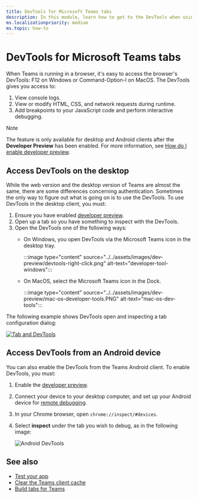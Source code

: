 ```yaml
---
title: DevTools for Microsoft Teams tabs
description: In this module, learn how to get to the DevTools when using the Microsoft Teams Desktop Client and debugging
ms.localizationpriority: medium
ms.topic: how-to
---
```


# DevTools for Microsoft Teams tabs

When Teams is running in a browser, it's easy to access the browser's DevTools: F12 on Windows or Command-Option-I on MacOS. The DevTools gives you access to:

1. View console logs.
1. View or modify HTML, CSS, and network requests during runtime.
1. Add breakpoints to your JavaScript code and perform interactive debugging.

> [!NOTE]
> The feature is only available for desktop and Android clients after the **Developer Preview** has been enabled. For more information, see [How do I enable developer preview](~/resources/dev-preview/developer-preview-intro.md).

## Access DevTools on the desktop

While the web version and the desktop version of Teams are almost the same, there are some differences concerning authentication. Sometimes the only way to figure out what is going on is to use the DevTools. To use DevTools in the desktop client, you must:

1. Ensure you have enabled [developer preview](~/resources/dev-preview/developer-preview-intro.md).
1. Open up a tab so you have something to inspect with the DevTools.
1. Open the DevTools one of the following ways:
    * On Windows, you open DevTools via the Microsoft Teams icon in the desktop tray.

      :::image type="content" source="../../assets/images/dev-preview/devtools-right-click.png" alt-text="developer-tool-windows":::

    * On MacOS, select the Microsoft Teams icon in the Dock.

      :::image type="content" source="../../assets/images/dev-preview/mac-os-developer-tools.PNG" alt-text="mac-os-dev-tools":::

The following example shows DevTools open and inspecting a tab configuration dialog:

   [![Tab and DevTools](~/assets/images/dev-preview/tab-and-devtools.png)](~/assets/images/dev-preview/tab-and-devtools.png#lightbox)

## Access DevTools from an Android device

You can also enable the DevTools from the Teams Android client. To enable DevTools, you must:

1. Enable the [developer preview](~/resources/dev-preview/developer-preview-intro.md).
1. Connect your device to your desktop computer, and set up your Android device for [remote debugging](https://developers.google.com/web/tools/chrome-devtools/remote-debugging/).
1. In your Chrome browser, open `chrome://inspect/#devices`.
1. Select **inspect** under the tab you wish to debug, as in the following image:

   ![Android DevTools](~/assets/images/android-devtools.png)

## See also

* [Test your app](../../concepts/build-and-test/test-app-overview.md)
* [Clear the Teams client cache](/microsoftteams/troubleshoot/teams-administration/clear-teams-cache)
* [Build tabs for Teams](../what-are-tabs.md)
